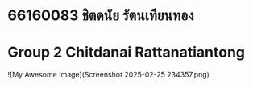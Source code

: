 # 66160083 ชิตดนัย รัตนเทียนทอง
# Group 2 Chitdanai Rattanatiantong

![My Awesome Image](Screenshot 2025-02-25 234357.png)